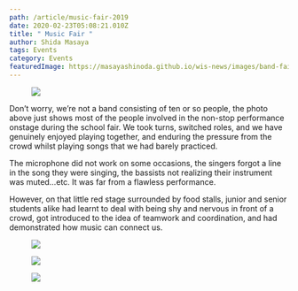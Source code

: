 ```yaml
---
path: /article/music-fair-2019
date: 2020-02-23T05:08:21.010Z
title: " Music Fair "
author: Shida Masaya
tags: Events
category: Events
featuredImage: https://masayashinoda.github.io/wis-news/images/band-fair-1.jpg
---
```

<figure><img src="https://masayashinoda.github.io/wis-news/images/band-fair-1.jpg"></img></figure>

Don’t worry, we’re not a band consisting of ten or so people, the photo above just shows most of the people involved in the non-stop performance onstage during the school fair. We took turns, switched roles, and we have genuinely enjoyed playing together, and enduring the pressure from the crowd whilst playing songs that we had barely practiced.

The microphone did not work on some occasions, the singers forgot a line in the song they were singing, the bassists not realizing their instrument was muted…etc. It was far from a flawless performance.

However, on that little red stage surrounded by food stalls, junior and senior students alike had learnt to deal with being shy and nervous in front of a crowd, got introduced to the idea of teamwork and coordination, and had demonstrated how music can connect us. 

<figure><img src="https://masayashinoda.github.io/wis-news/images/band-fair-2.jpg"></img></figure>

<figure><img src="https://masayashinoda.github.io/wis-news/images/band-fair-3.jpg"></img></figure>

<figure><img src="https://masayashinoda.github.io/wis-news/images/band-fair-4.jpg"></img></figure>